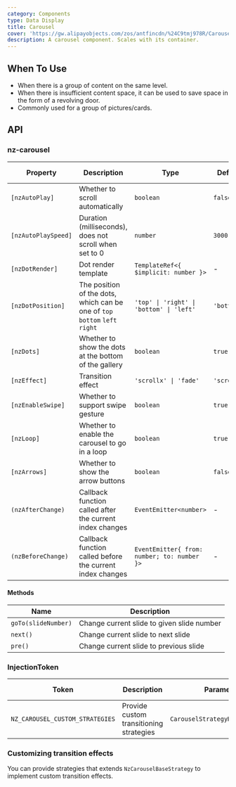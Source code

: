 ```yaml
---
category: Components
type: Data Display
title: Carousel
cover: 'https://gw.alipayobjects.com/zos/antfincdn/%24C9tmj978R/Carousel.svg'
description: A carousel component. Scales with its container.
---
```


## When To Use

- When there is a group of content on the same level.
- When there is insufficient content space, it can be used to save space in the form of a revolving door.
- Commonly used for a group of pictures/cards.

## API

### nz-carousel

| Property            | Description                                                                 | Type                                        | Default     | Global Config |
| ------------------- | --------------------------------------------------------------------------- | ------------------------------------------- | ----------- | ------------- |
| `[nzAutoPlay]`      | Whether to scroll automatically                                             | `boolean`                                   | `false`     | ✅            |
| `[nzAutoPlaySpeed]` | Duration (milliseconds), does not scroll when set to 0                      | `number`                                    | `3000`      | ✅            |
| `[nzDotRender]`     | Dot render template                                                         | `TemplateRef<{ $implicit: number }>`        | -           |
| `[nzDotPosition]`   | The position of the dots, which can be one of `top` `bottom` `left` `right` | `'top' \| 'right' \| 'bottom' \| 'left'`    | `'bottom'`  | ✅            |
| `[nzDots]`          | Whether to show the dots at the bottom of the gallery                       | `boolean`                                   | `true`      | ✅            |
| `[nzEffect]`        | Transition effect                                                           | `'scrollx' \| 'fade'`                       | `'scrollx'` | ✅            |
| `[nzEnableSwipe]`   | Whether to support swipe gesture                                            | `boolean`                                   | `true`      | ✅            |
| `[nzLoop]`          | Whether to enable the carousel to go in a loop                              | `boolean`                                   | `true`      | ✅            |
| `[nzArrows]`        | Whether to show the arrow buttons                                           | `boolean`                                   | `false`     | -             |
| `(nzAfterChange)`   | Callback function called after the current index changes                    | `EventEmitter<number>`                      | -           |
| `(nzBeforeChange)`  | Callback function called before the current index changes                   | `EventEmitter{ from: number; to: number }>` | -           |

#### Methods

| Name                | Description                                |
| ------------------- | ------------------------------------------ |
| `goTo(slideNumber)` | Change current slide to given slide number |
| `next()`            | Change current slide to next slide         |
| `pre()`             | Change current slide to previous slide     |

### InjectionToken

| Token                           | Description                             | Parameters                       | Default Value |
| ------------------------------- | --------------------------------------- | -------------------------------- | ------------- |
| `NZ_CAROUSEL_CUSTOM_STRATEGIES` | Provide custom transitioning strategies | `CarouselStrategyRegistryItem[]` | -             |

### Customizing transition effects

You can provide strategies that extends `NzCarouselBaseStrategy` to implement custom transition effects.
